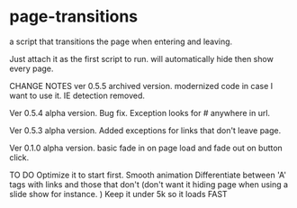 page-transitions
================

a script that transitions the page when entering and leaving. 

Just attach it as the first script to run. will automatically hide then show every page. 


CHANGE NOTES
ver 0.5.5 archived version. modernized code in case I want to use it. IE detection removed. 

Ver 0.5.4 alpha version. Bug fix. Exception looks for # anywhere in url.

Ver 0.5.3 alpha version. Added exceptions for links that don't leave page.

Ver 0.1.0 alpha version. basic fade in on page load and fade out on button click.


TO DO
Optimize it to start first. 
Smooth animation
Differentiate between 'A' tags with links and those that don't (don't want it hiding page when using a slide show for instance. )
Keep it under 5k so it loads FAST
